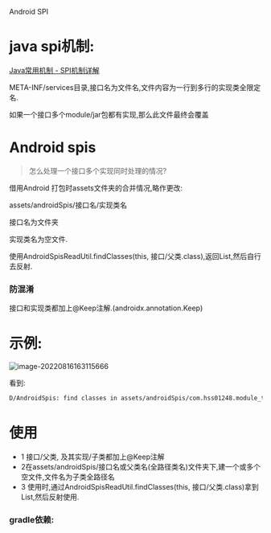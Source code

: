 Android SPI



# java spi机制:

[ Java常用机制 - SPI机制详解](https://pdai.tech/md/java/advanced/java-advanced-spi.html)

META-INF/services目录,接口名为文件名,文件内容为一行到多行的实现类全限定名.

如果一个接口多个module/jar包都有实现,那么此文件最终会覆盖

# Android spis

>  怎么处理一个接口多个实现同时处理的情况?

借用Android 打包时assets文件夹的合并情况,略作更改:

assets/androidSpis/接口名/实现类名

接口名为文件夹

实现类名为空文件.

使用AndroidSpisReadUtil.findClasses(this, 接口/父类.class),返回List<String>,然后自行去反射.

### 防混淆

接口和实现类都加上@Keep注解.(androidx.annotation.Keep)

# 示例:

![image-20220816163115666](https://cdn.jsdelivr.net/gh/shuiniuhss/myimages@main/imagemac2/1660638681361-image-20220816163115666.jpg)

看到:

```tex
D/AndroidSpis: find classes in assets/androidSpis/com.hss01248.module_test.ICallbackTest1,list: [com.hss01248.android_spi.CallbackTestImpl2, com.hss01248.module_test.CallbackTestImpl]
```

# 使用

* 1 接口/父类, 及其实现/子类都加上@Keep注解
* 2在assets/androidSpis/接口名或父类名(全路径类名)文件夹下,建一个或多个空文件,文件名为子类全路径名
* 3 使用时,通过AndroidSpisReadUtil.findClasses(this, 接口/父类.class)拿到List<String>,然后反射使用.

### gradle依赖:

